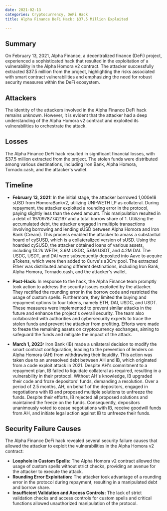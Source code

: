 ```yaml
---
date: 2021-02-13
categories: Cryptocurrency, DeFi Hack
title: Alpha Finance DeFi Hack: $37.5 Million Exploited

---
```


## Summary

On February 13, 2021, Alpha Finance, a decentralized finance (DeFi) project, experienced a sophisticated hack that resulted in the exploitation of a vulnerability in the Alpha Homora v2 contract. The attacker successfully extracted $37.5 million from the project, highlighting the risks associated with smart contract vulnerabilities and emphasizing the need for robust security measures within the DeFi ecosystem.

## Attackers

The identity of the attackers involved in the Alpha Finance DeFi hack remains unknown. However, it is evident that the attacker had a deep understanding of the Alpha Homora v2 contract and exploited its vulnerabilities to orchestrate the attack.

## Losses

The Alpha Finance DeFi hack resulted in significant financial losses, with $37.5 million extracted from the project. The stolen funds were distributed among various destinations, including Iron Bank, Alpha Homora, Tornado.cash, and the attacker's wallet.

## Timeline

- **February 13, 2021:** 
In the initial stage, the attacker borrowed 1,000e18 sUSD from HomoraBankv2, utilizing UNI-WETH LP as collateral. During repayment, the attacker exploited a rounding error in the protocol, paying slightly less than the owed amount. This manipulation resulted in a debt of 19709787742197 and a total borrow share of 1. Utilizing the accumulated debt, the attacker engaged in multiple transactions involving borrowing and lending sUSD between Alpha Homora and Iron Bank (Cream). This process enabled the attacker to amass a substantial hoard of cySUSD, which is a collateralized version of sUSD. Using the hoarded cySUSD, the attacker obtained loans of various assets, including 13.2k WETH, 3.6M USDC, 5.6M USDT, and 4.2M DAI. The USDC, USDT, and DAI were subsequently deposited into Aave to acquire aTokens, which were then added to Curve's a3Crv pool. The extracted Ether was distributed among different destinations, including Iron Bank, Alpha Homora, Tornado.cash, and the attacker's wallet.

- **Post-Hack:** 
In response to the hack, the Alpha Finance team promptly took action to address the security issues exploited by the attacker. They rectified the rounding error in the borrow code and restricted the usage of custom spells. Furthermore, they limited the buying and repayment options to four tokens, namely ETH, DAI, USDC, and USDT. These measures were implemented to prevent similar attacks in the future and enhance the project's overall security.
The team also collaborated with authorities and cybersecurity experts to trace the stolen funds and prevent the attacker from profiting. Efforts were made to freeze the remaining assets on cryptocurrency exchanges, aiming to safeguard the funds and mitigate the impact of the attack.
- **March 1, 2023:** 
Iron Bank (IB) made a unilateral decision to modify the smart contract configuration, leading to the prevention of lenders on Alpha Homora (AH) from withdrawing their liquidity. This action was taken due to an unresolved debt between AH and IB, which originated from a code exploit attack in 2021. Despite AH's commitment to a repayment plan, IB failed to liquidate collateral as required, resulting in a vulnerability in their protocol. Without AH's knowledge, IB upgraded their code and froze depositors' funds, demanding a resolution.
Over a period of 2.5 months, AH, on behalf of the depositors, engaged in negotiations with IB and proposed multiple solutions to unfreeze the funds. Despite their efforts, IB rejected all proposed solutions and maintained the freeze on the funds. Consequently, depositors unanimously voted to cease negotiations with IB, receive goodwill funds from AH, and initiate legal action against IB to unfreeze their funds.


## Security Failure Causes

The Alpha Finance DeFi hack revealed several security failure causes that allowed the attacker to exploit the vulnerabilities in the Alpha Homora v2 contract:

- **Loophole in Custom Spells:** The Alpha Homora v2 contract allowed the usage of custom spells without strict checks, providing an avenue for the attacker to execute the attack.
- **Rounding Error Exploitation:** The attacker took advantage of a rounding error in the protocol during repayment, resulting in a manipulated debt and borrow share.
- **Insufficient Validation and Access Controls:** The lack of strict validation checks and access controls for custom spells and critical functions allowed unauthorized manipulation of the protocol.


